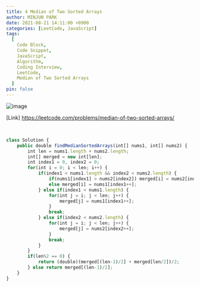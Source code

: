 ```yaml
---
title: 4 Median of Two Sorted Arrays
author: MINJUN PARK
date: 2021-08-21 14:11:00 +0900
categories: [LeetCode, JavaScript]
tags:
  [
    Code Block,
    Code Snippet,
    JavaScript,
    Algorithm,
    Coding Interview,
    LeetCode,
    Median of Two Sorted Arrays
  ]
pin: false
---
```


![image](https://user-images.githubusercontent.com/88752447/130302411-78bf9bf2-ad00-4dcb-a19f-37fa1ce7d3c6.png)

[Link] <https://leetcode.com/problems/median-of-two-sorted-arrays/>

<br>

```javascript
class Solution {
    public double findMedianSortedArrays(int[] nums1, int[] nums2) {
        int len = nums1.length + nums2.length;
        int[] merged = new int[len];
        int index1 = 0, index2 = 0;
        for(int i = 0; i < len; i++) {
            if(index1 < nums1.length && index2 < nums2.length) {
                if(nums1[index1] > nums2[index2]) merged[i] = nums2[index2++];
                else merged[i] = nums1[index1++];
            } else if(index1 < nums1.length) {
                for(int j = i; j < len; j++) {
                    merged[j] = nums1[index1++];
                }
                break;
            } else if(index2 < nums2.length) {
                for(int j = i; j < len; j++) {
                    merged[j] = nums2[index2++];
                }
                break;
            }
        }
        if(len%2 == 0) {
            return (double)(merged[(len-1)/2] + merged[len/2])/2;
        } else return merged[(len-1)/2];
    }
}
```
